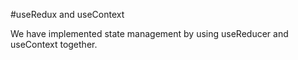 #useRedux and useContext 

We have implemented state management by using useReducer and useContext together.
